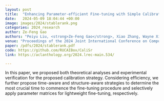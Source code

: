 ```yaml
---
layout: post
title:  "Enhancing Parameter-efficient Fine-tuning with Simple Calibration Based on Stable Rank"
date:   2024-05-09 18:04:44 +00:00
image: images/2024/stablerank.png
categories: 2024_research
author: Ze-Feng Gao
authors: "Peiyu Liu, <strong>Ze-Feng Gao</strong>, Xiao Zhang, Wayne Xin Zhao, Ji-Rong Wen"
venue: "Proceedings of the 2024 Joint International Conference on Computational Linguistics, Language Resources and Evaluation (LREC-COLING 2024)"
paper: /pdfs/2024/stablerank.pdf
code: https://github.com/RUCAIBox/CaliSr
link: https://aclanthology.org/2024.lrec-main.534/

---
```

In this paper, we proposed both theoretical analyses
and experimental verification for the proposed calibration strategy. Considering efficiency, we further propose
time-aware and structure-aware strategies to determine the most crucial time to commence the fine-tuning procedure
and selectively apply parameter matrices for lightweight fine-tuning, respectively.